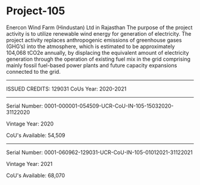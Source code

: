 # Project-105
Enercon Wind Farm (Hindustan) Ltd in Rajasthan
The purpose of the project activity is to utilize renewable wind energy for generation of electricity. 
The project activity replaces anthropogenic emissions of greenhouse gases (GHG’s) into the atmosphere, 
which is estimated to be approximately 104,068 tCO2e annually, by displacing the equivalent amount of 
electricity generation through the operation of existing fuel mix in the grid comprising mainly fossil fuel-based power plants and future capacity expansions connected to the grid.
___________________
ISSUED CREDITS: 129031 CoUs
Year: 2020-2021
_________________________
Serial Number: 0001-000001-054509-UCR-CoU-IN-105-15032020-31122020

Vintage Year: 2020

CoU's Available: 54,509
______________________________________________
Serial Number: 0001-060962-129031-UCR-CoU-IN-105-01012021-31122021

Vintage Year: 2021

CoU's Available: 68,070
